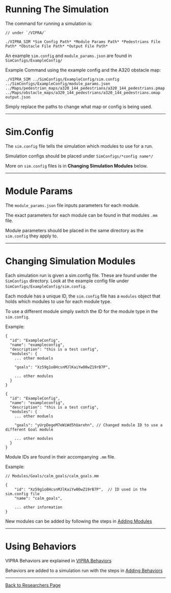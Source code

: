 # Running The Simulation

The command for running a simulation is:
```
// under `/VIPRA/`

./VIPRA_SIM *Sim Config Path* *Module Params Path* *Pedestrians File Path* *Obstacle File Path* *Output File Path*
```

An example `sim.config` and `module_params.json` are found in `SimConfigs/ExampleConfig/`

Example Command using the example config and the A320 obstacle map:
```
./VIPRA_SIM ../SimConfigs/ExampleConfig/sim.config ../SimConfigs/ExampleConfig/module_params.json ../Maps/pedestrian_maps/a320_144_pedestrians/a320_144_pedestrians.pmap ../Maps/obstacle_maps/a320_144_pedestrians/a320_144_pedestrians.omap output.json
```

Simply replace the paths to change what map or config is being used.

---

# Sim.Config

The `sim.config` file tells the simulation which modules to use for a run.

Simulation configs should be placed under `SimConfigs/*config name*/`

More on `sim.config` files is in **Changing Simulation Modules** below.

---

# Module Params

The `module_params.json` file inputs parameters for each module.

The exact parameters for each module can be found in that modules `.mm` file.

Module parameters should be placed in the same directory as the `sim.config` they apply to.

---

# Changing Simulation Modules

Each simulation run is given a sim.config file. These are found under the `SimConfigs` directory. Look at the example config file under `SimConfigs/ExampleConfig/sim.config`.

Each module has a unique ID, the `sim.config` file has a `modules` object that holds which modules to use for each module type. 

To use a different module simply switch the ID for the module type in the `sim.config`.

Example:
```
{
  "id": "ExampleConfig",
  "name": "exampleconfig",
  "description": "this is a test config",
  "modules": {
    ... other moduels

    "goals": "Xz59g1o8HcsnMJlKaiYw00wZ19rB7P",

    ... other modules
  }
}

{
  "id": "ExampleConfig",
  "name": "exampleconfig",
  "description": "this is a test config",
  "modules": {
    ... other moduels

    "goals": "yUrpDegeM7eWiWd5hUarehn", // Changed module ID to use a different Goal module
    
    ... other modules
  }
}
```

Module IDs are found in their accompanying `.mm` file.

Example:
```
// Modules/Goals/calm_goals/calm_goals.mm

{
    "id": "Xz59g1o8HcsnMJlKaiYw00wZ19rB7P",  // ID used in the sim.config file
    "name": "calm_goals",

    ... other information
}
```

New modules can be added by following the steps in [Adding Modules](./modules/Adding_Modules.md)

---

# Using Behaviors

VIPRA Behaviors are explained in [VIPRA Behaviors](./behaviors/VIPRA_Behaviors.md)

Behaviors are added to a simulation run with the steps in [Adding Behaviors](./behaviors/Adding_Behaviors.md)

---

[Back to Researchers Page](./Researchers.md)